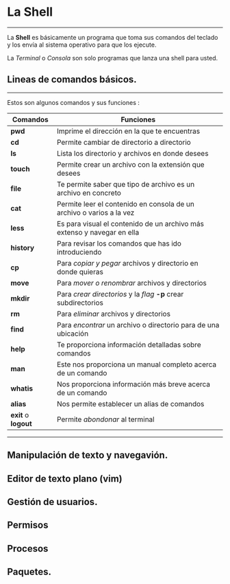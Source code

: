 # La Shell
---
La **Shell** es básicamente un programa que toma sus comandos del teclado y los envía al sistema operativo para que los ejecute.

La *Terminal* o *Consola* son solo programas que lanza una shell para usted.

## Lineas de comandos básicos.
---
Estos son algunos comandos y sus funciones : 

|Comandos | Funciones |
|---------|-----------|
|**pwd**  | Imprime el dirección en la que te encuentras |
|**cd**	  | Permite cambiar de directorio a directorio |
|**ls**   | Lista los directorio y archivos en donde desees |
|**touch**| Permite crear un archivo con la extensión que desees |
|**file** | Te permite saber que tipo de archivo es un archivo en concreto|
|**cat**  | Permite leer el contenido en consola de un archivo o varios a la vez |
|**less** | Es para visual el contenido de un archivo más extenso y navegar en ella |
|**history** | Para revisar los comandos que has ido introduciendo |
|**cp** | Para *copiar y pegar* archivos y directorio en donde quieras |
|**move** | Para *mover o renombrar* archivos y directorios |
|**mkdir** | Para *crear directorios* y la *flag* **-p** crear subdirectorios |
|**rm** | Para *eliminar* archivos y directorios |
|**find** | Para *encontrar* un archivo o directorio para de una ubicación |
|**help** | Te proporciona información detalladas sobre comandos |
|**man** | Este nos proporciona un manual completo acerca de un comando |
|**whatis** | Nos proporciona información más breve acerca de un comando |
|**alias** | Nos permite establecer un alias de comandos |
|**exit** o **logout** | Permite *abondonar* al terminal |
 




---

## Manipulación de texto y navegavión.
## Editor de texto plano (vim)
## Gestión de usuarios.
## Permisos
## Procesos
## Paquetes.

